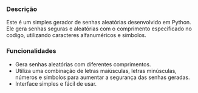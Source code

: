 ### Descrição

Este é um simples gerador de senhas aleatórias desenvolvido em Python. Ele gera senhas seguras e aleatórias com o comprimento especificado no codigo, utilizando caracteres alfanuméricos e símbolos.

### Funcionalidades

- Gera senhas aleatórias com diferentes comprimentos.
- Utiliza uma combinação de letras maiúsculas, letras minúsculas, números e símbolos para aumentar a segurança das senhas geradas.
- Interface simples e fácil de usar.

